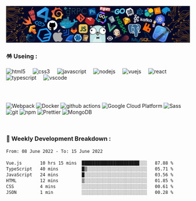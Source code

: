 <img src="./assets/img/header.png" />

<br />

### 🪅 Useing :

<p>
  <img alt="html5" src="https://cdn.jsdelivr.net/gh/devicons/devicon/icons/html5/html5-original.svg" width="45" />
  &nbsp;
  &nbsp;
  <img alt="css3" src="https://cdn.jsdelivr.net/gh/devicons/devicon/icons/css3/css3-original.svg" width="45" />
  &nbsp;
  &nbsp;
  <img alt="javascript" src="https://cdn.jsdelivr.net/gh/devicons/devicon/icons/javascript/javascript-original.svg" width="45" />
  &nbsp;
  &nbsp;
  <img alt="nodejs" src="https://cdn.jsdelivr.net/gh/devicons/devicon/icons/nodejs/nodejs-original.svg" width="45" />
  &nbsp;
  &nbsp;
  <img alt="vuejs" src="https://cdn.jsdelivr.net/gh/devicons/devicon/icons/vuejs/vuejs-original.svg" width="45" />
  &nbsp;
  &nbsp;
  <img alt="react" src="https://cdn.jsdelivr.net/gh/devicons/devicon/icons/react/react-original.svg" width="45" />
  &nbsp;
  &nbsp;
  <img alt="typescript" src="https://cdn.jsdelivr.net/gh/devicons/devicon/icons/typescript/typescript-original.svg" width="45" />
  &nbsp;
  &nbsp;
  <img alt="vscode" src="https://cdn.jsdelivr.net/gh/devicons/devicon/icons/vscode/vscode-original.svg" width="45"/>
</p>

##

<br />

<p>
  <img alt="Webpack" src="https://img.shields.io/badge/-Webpack-8DD6F9?style=flat-square&logo=webpack&logoColor=white" /> 
  <img alt="Docker" src="https://img.shields.io/badge/-Docker-46a2f1?style=flat-square&logo=docker&logoColor=white" />
  <img alt="github actions" src="https://img.shields.io/badge/-Github_Actions-2088FF?style=flat-square&logo=github-actions&logoColor=white" />
  <img alt="Google Cloud Platform" src="https://img.shields.io/badge/-Google_Cloud_Platform-1a73e8?style=flat-square&logo=google-cloud&logoColor=white" />
  <img alt="Sass" src="https://img.shields.io/badge/-Sass-CC6699?style=flat-square&logo=sass&logoColor=white" />
  <img alt="git" src="https://img.shields.io/badge/-Git-F05032?style=flat-square&logo=git&logoColor=white" />
  <img alt="npm" src="https://img.shields.io/badge/-NPM-CB3837?style=flat-square&logo=npm&logoColor=white" />
  <img alt="Prettier" src="https://img.shields.io/badge/-Prettier-F7B93E?style=flat-square&logo=prettier&logoColor=white" />
  <img alt="MongoDB" src="https://img.shields.io/badge/-MongoDB-13aa52?style=flat-square&logo=mongodb&logoColor=white" />
</p>

<br />

### 🌠 Weekly Development Breakdown :

<!--START_SECTION:waka-->

```text
From: 08 June 2022 - To: 15 June 2022

Vue.js       10 hrs 15 mins  ██████████████████████░░░   87.88 %
TypeScript   40 mins         █▒░░░░░░░░░░░░░░░░░░░░░░░   05.71 %
JavaScript   24 mins         █░░░░░░░░░░░░░░░░░░░░░░░░   03.56 %
HTML         12 mins         ▒░░░░░░░░░░░░░░░░░░░░░░░░   01.85 %
CSS          4 mins          ░░░░░░░░░░░░░░░░░░░░░░░░░   00.61 %
JSON         1 min           ░░░░░░░░░░░░░░░░░░░░░░░░░   00.28 %
```

<!--END_SECTION:waka-->

<!-- ### 🎮 Snake Eating My Contribution Graph :

![github contribution grid snake animation](https://raw.githubusercontent.com/Turing-bot/Turing-bot/output/github-contribution-grid-snake-dark.svg#gh-dark-mode-only)
![github contribution grid snake animation](https://raw.githubusercontent.com/Turing-bot/Turing-bot/output/github-contribution-grid-snake.svg#gh-light-mode-only) -->
